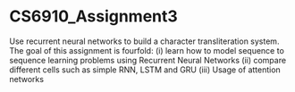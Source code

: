 # CS6910_Assignment3

Use recurrent neural networks to build a character transliteration system. The goal of this assignment is fourfold: (i) learn how to model sequence to sequence learning problems using Recurrent Neural Networks (ii) compare different cells such as simple RNN, LSTM and GRU (iii) Usage of attention networks
